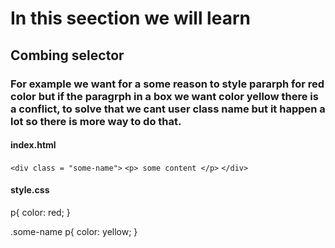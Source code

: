 # In this seection we will learn
## Combing selector
### For example we want for a some reason to style pararph for red color but if the paragrph in a box we want color yellow there is a conflict, to solve that we cant user class name but it happen a lot so there is more way to do that.

#### index.html
`<div class = "some-name">`
`<p> some content </p>`
`</div>`


#### style.css
p{
    color: red;
}

.some-name p{
     color: yellow;
}